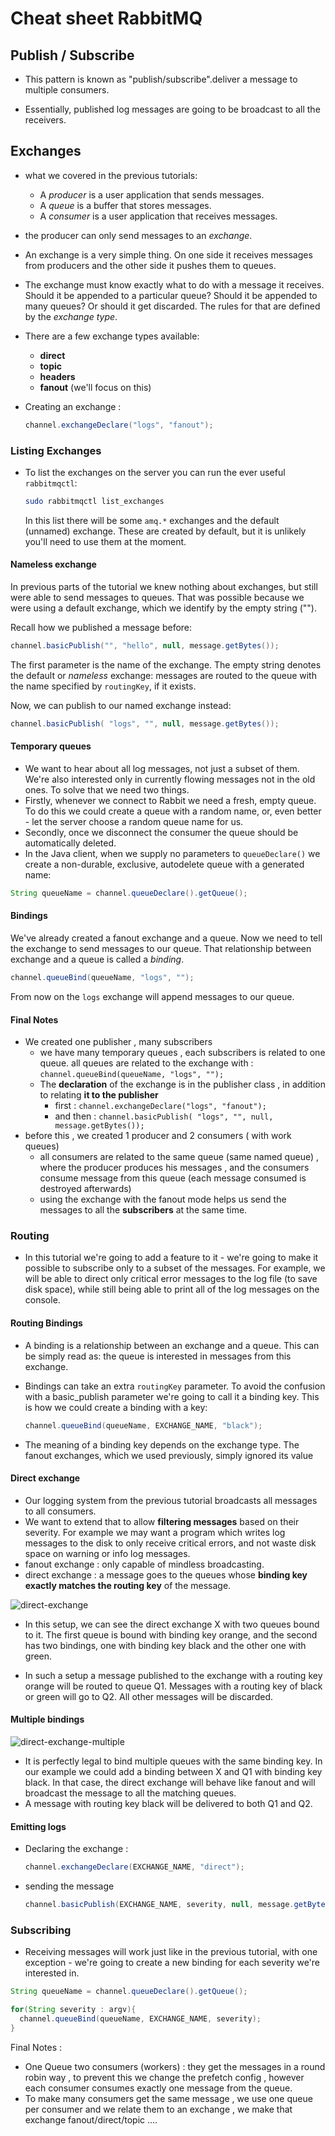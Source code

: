 # Cheat sheet RabbitMQ

## Publish / Subscribe

- This pattern is known as "publish/subscribe".deliver a message to multiple consumers.

- Essentially, published log messages are going to be broadcast to all the receivers.

## Exchanges

- what we covered in the previous tutorials:
  - A *producer* is a user application that sends messages.
  - A *queue* is a buffer that stores messages.
  - A *consumer* is a user application that receives messages.

- the producer can only send messages to an *exchange*.

- An exchange is a very simple thing. On one side it receives messages from producers and the other side it pushes them to queues.

- The exchange must know exactly what to do with a message it receives. Should it be appended to a particular queue? Should it be appended to many queues? Or should it get discarded. The rules for that are defined by the *exchange type*.

- There are a few exchange types available:
  - **direct**
  - **topic**
  - **headers**
  - **fanout** (we'll focus on this)

- Creating an exchange :

  ```java
  channel.exchangeDeclare("logs", "fanout");
  ```

### Listing Exchanges

- To list the exchanges on the server you can run the ever useful `rabbitmqctl`:

  ```bash
  sudo rabbitmqctl list_exchanges
  ```

  In this list there will be some `amq.*` exchanges and the default (unnamed) exchange. These are created by default, but it is unlikely you'll need to use them at the moment.

#### Nameless exchange

In previous parts of the tutorial we knew nothing about exchanges, but still were able to send messages to queues. That was possible because we were using a default exchange, which we identify by the empty string ("").

Recall how we published a message before:

```java
channel.basicPublish("", "hello", null, message.getBytes());
```

The first parameter is the name of the exchange. The empty string denotes the default or *nameless* exchange: messages are routed to the queue with the name specified by `routingKey`, if it exists.

Now, we can publish to our named exchange instead:

```java
channel.basicPublish( "logs", "", null, message.getBytes());
```

#### Temporary queues

- We want to hear about all log messages, not just a subset of them. We're also interested only in currently flowing messages not in the old ones. To solve that we need two things.
- Firstly, whenever we connect to Rabbit we need a fresh, empty queue. To do this we could create a queue with a random name, or, even better - let the server choose a random queue name for us.
- Secondly, once we disconnect the consumer the queue should be automatically deleted.
- In the Java client, when we supply no parameters to `queueDeclare()` we create a non-durable, exclusive, autodelete queue with a generated name:

```java
String queueName = channel.queueDeclare().getQueue();
```

#### Bindings

We've already created a fanout exchange and a queue. Now we need to tell the exchange to send messages to our queue. That relationship between exchange and a queue is called a *binding*.

```java
channel.queueBind(queueName, "logs", "");
```

From now on the `logs` exchange will append messages to our queue.

#### Final Notes

- We created one publisher , many subscribers
  - we have many temporary queues , each subscribers is related to one queue. all queues are related to the exchange with : `channel.queueBind(queueName, "logs", "");`
  - The **declaration** of the exchange is  in the publisher class , in addition to relating **it to the publisher**
    - first : `channel.exchangeDeclare("logs", "fanout");`
    - and then : `channel.basicPublish( "logs", "", null, message.getBytes());`
- before this , we created 1 producer and 2 consumers ( with work queues)
  - all consumers are related to the same queue (same named queue) , where the producer produces his messages , and the consumers consume message from this queue (each message consumed is destroyed afterwards)
  - using the exchange with the fanout mode helps us send the messages to all the **subscribers** at the same time.

### Routing

- In this tutorial we're going to add a feature to it - we're going to make it possible to subscribe only to a subset of the messages. For example, we will be able to direct only critical error messages to the log file (to save disk space), while still being able to print all of the log messages on the console.

#### Routing Bindings

- A binding is a relationship between an exchange and a queue. This can be simply read as: the queue is interested in messages from this exchange.

- Bindings can take an extra `routingKey` parameter. To avoid the confusion with a basic_publish parameter we're going to call it a binding key. This is how we could create a binding with a key:

  ```java
  channel.queueBind(queueName, EXCHANGE_NAME, "black");
  ```

- The meaning of a binding key depends on the exchange type. The fanout exchanges, which we used previously, simply ignored its value

#### Direct exchange

- Our logging system from the previous tutorial broadcasts all messages to all consumers.
- We want to extend that to allow **filtering messages** based on their severity. For example we may want a program which writes log messages to the disk to only receive critical errors, and not waste disk space on warning or info log messages.
- fanout exchange : only capable of mindless broadcasting.
- direct exchange : a message goes to the queues whose **binding key exactly matches the routing key** of the message.

![direct-exchange](C:\Users\saief\OneDrive\Documents\CheatSheets\Rabbitmq\direct-exchange.png)

- In this setup, we can see the direct exchange X with two queues bound to it. The first queue is bound with binding key orange, and the second has two bindings, one with binding key black and the other one with green.

- In such a setup a message published to the exchange with a routing key orange will be routed to queue Q1. Messages with a routing key of black or green will go to Q2. All other messages will be discarded.

#### Multiple bindings

![direct-exchange-multiple](C:\Users\saief\OneDrive\Documents\CheatSheets\Rabbitmq\direct-exchange-multiple.png)

- It is perfectly legal to bind multiple queues with the same binding key. In our example we could add a binding between X and Q1 with binding key black. In that case, the direct exchange will behave like fanout and will broadcast the message to all the matching queues.
- A message with routing key black will be delivered to both Q1 and Q2.

#### Emitting logs

- Declaring the exchange :

  ```java
  channel.exchangeDeclare(EXCHANGE_NAME, "direct");
  ```

- sending the message

  ```java
  channel.basicPublish(EXCHANGE_NAME, severity, null, message.getBytes());
  ```

### Subscribing

- Receiving messages will work just like in the previous tutorial, with one exception - we're going to create a new binding for each severity we're interested in.

```java
String queueName = channel.queueDeclare().getQueue();

for(String severity : argv){
  channel.queueBind(queueName, EXCHANGE_NAME, severity);
}
```

Final Notes :

- One Queue two consumers (workers) : they get the messages in a round robin way , to prevent this we change the prefetch config , however each consumer consumes exactly one message from the queue.
- To make many consumers get the same message , we use one queue per consumer and we relate them to an exchange , we make that exchange fanout/direct/topic  ....
